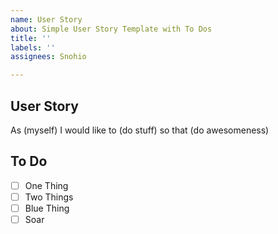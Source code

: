 ```yaml
---
name: User Story
about: Simple User Story Template with To Dos
title: ''
labels: ''
assignees: Snohio

---
```


## User Story

As (myself) I would like to (do stuff) so that (do awesomeness)

## To Do

- [ ] One Thing
- [ ] Two Things
- [ ] Blue Thing
- [ ] Soar
